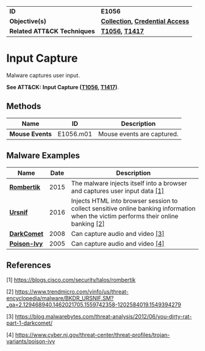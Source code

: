 
<table>
<tr>
<td><b>ID</b></td>
<td><b>E1056</b></td>
</tr>
<tr>
<td><b>Objective(s)</b></td>
<td><b><a href="../collection">Collection</a>, <a href="../credential-access">Credential Access</a></b></td>
</tr>
<tr>
<td><b>Related ATT&CK Techniques</b></td>
<td><b><a href="https://attack.mitre.org/techniques/T1056">T1056</a>, <a href="https://attack.mitre.org/techniques/T1417/">T1417</a></b></td>
</tr>
</table>


Input Capture
=============
Malware captures user input.

**See ATT&CK:** **Input Capture ([T1056](https://attack.mitre.org/techniques/T1056), [T1417](https://attack.mitre.org/techniques/T1417/))**.

Methods
-------
|Name|ID|Description|
|---|---|---|
|**Mouse Events**|E1056.m01|Mouse events are captured.|

Malware Examples
----------------
|Name|Date|Description|
|---|---|---|
|[**Rombertik**](../xample-malware/rombertik.md)|2015|The malware injects itself into a browser and captures user input data [[1]](#1)|
|[**Ursnif**](../xample-malware/ursnif.md)|2016|Injects HTML into browser session to collect sensitive online banking information when the victim performs their online banking  [[2]](#2)|
|[**DarkComet**](../xample-malware/dark-comet.md)|2008|Can capture audio and video [[3]](#3)|
|[**Poison-Ivy**](../xample-malware/poison-ivy.md)|2005|Can capture audio and video  [[4]](#4)|

References
----------
<a name="1">[1]</a> https://blogs.cisco.com/security/talos/rombertik

<a name="2">[2]</a> https://www.trendmicro.com/vinfo/us/threat-encyclopedia/malware/BKDR_URSNIF.SM?_ga=2.129468940.1462021705.1559742358-1202584019.1549394279

<a name="3">[3]</a> https://blog.malwarebytes.com/threat-analysis/2012/06/you-dirty-rat-part-1-darkcomet/

<a name="4">[4]</a> https://www.cyber.nj.gov/threat-center/threat-profiles/trojan-variants/poison-ivy
